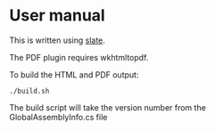 # User manual

This is written using [slate](https://github.com/lord/slate).

The PDF plugin requires wkhtmltopdf.

To build the HTML and PDF output:

    ./build.sh

The build script will take the version number from the
GlobalAssemblyInfo.cs file

